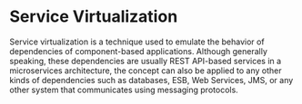 # Service Virtualization

Service virtualization is a technique used to emulate the behavior of dependencies of component-based applications. Although generally speaking, these dependencies are usually REST API-based services in a microservices architecture, the concept can also be applied to any other kinds of dependencies such as databases, ESB, Web Services, JMS, or any other system that communicates using messaging protocols.